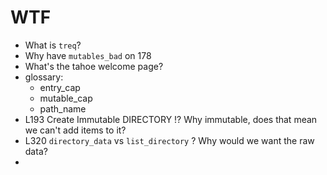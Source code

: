 # WTF

- What is `treq`?
- Why have `mutables_bad` on 178
- What's the tahoe welcome page?
- glossary:
  - entry_cap
  - mutable_cap
  - path_name
- L193 Create Immutable DIRECTORY !? Why immutable, does that mean we can't add items to it?
- L320 `directory_data` vs `list_directory` ?  Why would we want the raw data?
- 